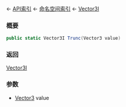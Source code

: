 ← [API索引](Api-Index) ← [命名空间索引](Namespace-Index) ← [Vector3I](VRageMath.Vector3I)

### 概要

```csharp
public static Vector3I Trunc(Vector3 value)
```

### 返回

[Vector3I](VRageMath.Vector3I)

### 参数

* [Vector3](VRageMath.Vector3) value
